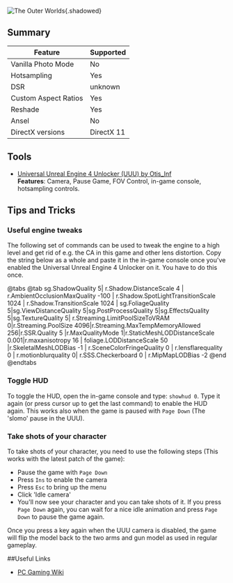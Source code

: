 ![The Outer Worlds](Images\theouterworlds_header.png "Shot by Otis_Inf"){.shadowed}

## Summary

Feature | Supported
--|--
Vanilla Photo Mode | No
Hotsampling | Yes
DSR | unknown
Custom Aspect Ratios | Yes
Reshade | Yes 
Ansel | No
DirectX versions | DirectX 11
 
## Tools

* [Universal Unreal Engine 4 Unlocker (UUU) by Otis_Inf](../GeneralGuides/universal_ue4_consoleunlocker.htm)  
**Features**: Camera, Pause Game, FOV Control, in-game console, hotsampling controls.

## Tips and Tricks

### Useful engine tweaks

The following set of commands can be used to tweak the engine to a high level and get rid of e.g. the CA in this game and other lens distortion. Copy the
string below as a whole and paste it in the in-game console once you've enabled the Universal Unreal Engine 4 Unlocker on it. You have to do this once.

@tabs
@tab
sg.ShadowQuality 5| r.Shadow.DistanceScale 4 | r.AmbientOcclusionMaxQuality -100 | r.Shadow.SpotLightTransitionScale 1024 | r.Shadow.TransitionScale 1024 | sg.FoliageQuality 5|sg.ViewDistanceQuality 5|sg.PostProcessQuality 5|sg.EffectsQuality 5|sg.TextureQuality 5| r.Streaming.LimitPoolSizeToVRAM 0|r.Streaming.PoolSize 4096|r.Streaming.MaxTempMemoryAllowed 256|r.SSR.Quality 5 |r.MaxQualityMode 1|r.StaticMeshLODDistanceScale 0.001|r.maxanisotropy 16 | foliage.LODDistanceScale 50 |r.SkeletalMeshLODBias -1 | r.SceneColorFringeQuality 0 | r.lensflarequality 0 | r.motionblurquality 0| r.SSS.Checkerboard 0 | r.MipMapLODBias -2
@end
@endtabs

### Toggle HUD

To toggle the HUD, open the in-game console and type: `showhud 0`. Type it again (or press cursor up to get the last command) to enable the HUD again. 
This works also when the game is paused with `Page Down` (The 'slomo' pause in the UUU). 

### Take shots of your character

To take shots of your character, you need to use the following steps (This works with the latest patch of the game):

- Pause the game with `Page Down`
- Press `Ins` to enable the camera
- Press `Esc` to bring up the menu
- Click 'Idle camera'
- You'll now see your character and you can take shots of it. If you press `Page Down` again, you can wait for a nice idle animation and
press `Page Down` to pause the game again. 

Once you press a key again when the UUU camera is disabled, the game will flip the model back to the two arms and gun model as used in regular gameplay. 


##Useful Links

* [PC Gaming Wiki](https://www.pcgamingwiki.com/wiki/The_Outer_Worlds)
